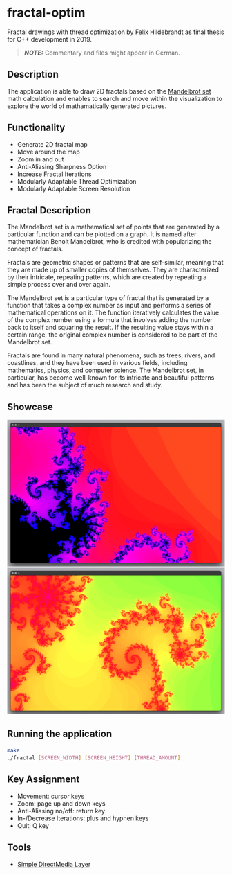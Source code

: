 # fractal-optim

Fractal drawings with thread optimization by Felix Hildebrandt as final thesis for C++ development in 2019.

> **_NOTE:_** Commentary and files might appear in German.

## Description

The application is able to draw 2D fractals based on the [Mandelbrot set](https://en.wikipedia.org/wiki/Mandelbrot_set) math calculation and enables to search and move within the visualization to explore the world of mathamatically generated pictures.

## Functionality

- Generate 2D fractal map
- Move around the map
- Zoom in and out
- Anti-Aliasing Sharpness Option
- Increase Fractal Iterations
- Modularly Adaptable Thread Optimization
- Modularly Adaptable Screen Resolution

## Fractal Description

The Mandelbrot set is a mathematical set of points that are generated by a particular function and can be plotted on a graph. It is named after mathematician Benoit Mandelbrot, who is credited with popularizing the concept of fractals.

Fractals are geometric shapes or patterns that are self-similar, meaning that they are made up of smaller copies of themselves. They are characterized by their intricate, repeating patterns, which are created by repeating a simple process over and over again.

The Mandelbrot set is a particular type of fractal that is generated by a function that takes a complex number as input and performs a series of mathematical operations on it. The function iteratively calculates the value of the complex number using a formula that involves adding the number back to itself and squaring the result. If the resulting value stays within a certain range, the original complex number is considered to be part of the Mandelbrot set.

Fractals are found in many natural phenomena, such as trees, rivers, and coastlines, and they have been used in various fields, including mathematics, physics, and computer science. The Mandelbrot set, in particular, has become well-known for its intricate and beautiful patterns and has been the subject of much research and study.

## Showcase

![Fractal Showcase 1](/img/fractal_sample_1.png)
![Fractal Showcase 1](/img/fractal_sample_2.png)

## Running the application

```bash
make
./fractal [SCREEN_WIDTH] [SCREEN_HEIGHT] [THREAD_AMOUNT]
```

## Key Assignment

- Movement: cursor keys
- Zoom: page up and down keys
- Anti-Aliasing no/off: return key
- In-/Decrease Iterations: plus and hyphen keys
- Quit: Q key

## Tools

- [Simple DirectMedia Layer](https://github.com/libsdl-org/SDL/releases/tag/release-2.26.1)

